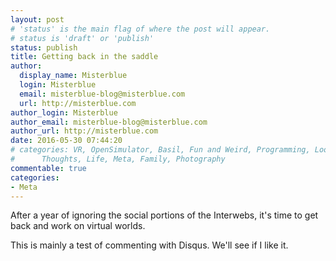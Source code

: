 ```yaml
---
layout: post
# 'status' is the main flag of where the post will appear.
# status is 'draft' or 'publish'
status: publish
title: Getting back in the saddle
author:
  display_name: Misterblue
  login: Misterblue
  email: misterblue-blog@misterblue.com
  url: http://misterblue.com
author_login: Misterblue
author_email: misterblue-blog@misterblue.com
author_url: http://misterblue.com
date: 2016-05-30 07:44:20
# categories: VR, OpenSimulator, Basil, Fun and Weird, Programming, LookingGlass, Travel
#      Thoughts, Life, Meta, Family, Photography
commentable: true
categories:
- Meta
---
```

After a year of ignoring the social portions of the Interwebs,
it's time to get back and work on virtual worlds.

This is mainly a test of commenting with Disqus.
We'll see if I like it.
